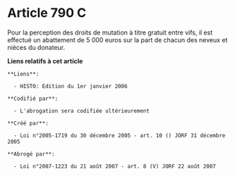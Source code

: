 # Article 790 C

Pour la perception des droits de mutation à titre gratuit entre vifs, il est effectué un abattement de 5 000 euros sur la
part de chacun des neveux et nièces du donateur.

**Liens relatifs à cet article**

	**Liens**:

	  - HISTO: Edition du 1er janvier 2006

	**Codifié par**:

	  - L'abrogation sera codifiée ultérieurement

	**Créé par**:

	  - Loi n°2005-1719 du 30 décembre 2005 - art. 10 () JORF 31 décembre 2005

	**Abrogé par**:

	  - Loi n°2007-1223 du 21 août 2007 - art. 8 (V) JORF 22 août 2007
